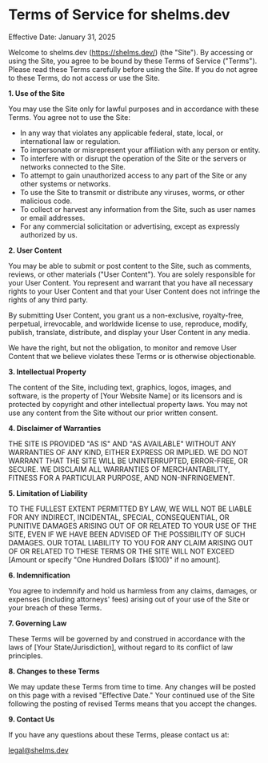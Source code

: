 # Terms of Service for shelms.dev

Effective Date: January 31, 2025

Welcome to shelms.dev (https://shelms.dev/) (the "Site"). By accessing or using the Site, you agree to be bound by these Terms of Service ("Terms"). Please read these Terms carefully before using the Site. If you do not agree to these Terms, do not access or use the Site.

**1. Use of the Site**

You may use the Site only for lawful purposes and in accordance with these Terms. You agree not to use the Site:

- In any way that violates any applicable federal, state, local, or international law or regulation.
- To impersonate or misrepresent your affiliation with any person or entity.
- To interfere with or disrupt the operation of the Site or the servers or networks connected to the Site.
- To attempt to gain unauthorized access to any part of the Site or any other systems or networks.
- To use the Site to transmit or distribute any viruses, worms, or other malicious code.
- To collect or harvest any information from the Site, such as user names or email addresses.
- For any commercial solicitation or advertising, except as expressly authorized by us.

**2. User Content**

You may be able to submit or post content to the Site, such as comments, reviews, or other materials ("User Content"). You are solely responsible for your User Content. You represent and warrant that you have all necessary rights to your User Content and that your User Content does not infringe the rights of any third party.

By submitting User Content, you grant us a non-exclusive, royalty-free, perpetual, irrevocable, and worldwide license to use, reproduce, modify, publish, translate, distribute, and display your User Content in any media.

We have the right, but not the obligation, to monitor and remove User Content that we believe violates these Terms or is otherwise objectionable.

**3. Intellectual Property**

The content of the Site, including text, graphics, logos, images, and software, is the property of [Your Website Name] or its licensors and is protected by copyright and other intellectual property laws. You may not use any content from the Site without our prior written consent.

**4. Disclaimer of Warranties**

THE SITE IS PROVIDED "AS IS" AND "AS AVAILABLE" WITHOUT ANY WARRANTIES OF ANY KIND, EITHER EXPRESS OR IMPLIED. WE DO NOT WARRANT THAT THE SITE WILL BE UNINTERRUPTED, ERROR-FREE, OR SECURE. WE DISCLAIM ALL WARRANTIES OF MERCHANTABILITY, FITNESS FOR A PARTICULAR PURPOSE, AND NON-INFRINGEMENT.

**5. Limitation of Liability**

TO THE FULLEST EXTENT PERMITTED BY LAW, WE WILL NOT BE LIABLE FOR ANY INDIRECT, INCIDENTAL, SPECIAL, CONSEQUENTIAL, OR PUNITIVE DAMAGES ARISING OUT OF OR RELATED TO YOUR USE OF THE SITE, EVEN IF WE HAVE BEEN ADVISED OF THE POSSIBILITY OF SUCH DAMAGES. OUR TOTAL LIABILITY TO YOU FOR ANY CLAIM ARISING OUT OF OR RELATED TO THESE TERMS OR THE SITE WILL NOT EXCEED [Amount or specify "One Hundred Dollars ($100)" if no amount].

**6. Indemnification**

You agree to indemnify and hold us harmless from any claims, damages, or expenses (including attorneys' fees) arising out of your use of the Site or your breach of these Terms.

**7. Governing Law**

These Terms will be governed by and construed in accordance with the laws of [Your State/Jurisdiction], without regard to its conflict of law principles.

**8. Changes to these Terms**

We may update these Terms from time to time. Any changes will be posted on this page with a revised "Effective Date." Your continued use of the Site following the posting of revised Terms means that you accept the changes.

**9. Contact Us**

If you have any questions about these Terms, please contact us at:

<legal@shelms.dev>
